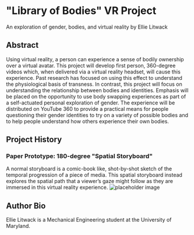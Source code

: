 # "Library of Bodies" VR Project
An exploration of gender, bodies, and virtual reality by Ellie Litwack

[comment]: <> (A preliminary abstract - replace with final capstone card)

## Abstract 
Using virtual reality, a person can experience a sense of bodily ownership over a virtual avatar. This project will develop first person, 360-degree videos which, when delivered via a virtual reality headset, will cause this experience. Past research has focused on using this effect to understand the physiological basis of transness. In contrast, this project will focus on understanding the relationship between bodies and identities. Emphasis will be placed on the opportunity to use body swapping experiences as part of a self-actuated personal exploration of gender. The experience will be distributed on YouTube 360 to provide a practical means for people questioning their gender identities to try on a variety of possible bodies and to help people understand how others experience their own bodies.

## Project History
### Paper Prototype: 180-degree "Spatial Storyboard"
A normal storyboard is a comic-book like, shot-by-shot sketch of the temporal progression of a piece of media. This spatial storyboard instead explores the spatial path that a viewer’s gaze might follow as they are immersed in this virtual reality experience.
![placeholder image][paperPrototype]

## Author Bio
Ellie Litwack is a Mechanical Engineering student at the University of Maryland.

[paperPrototype]: https://ter.ps/dcc209aimg1
